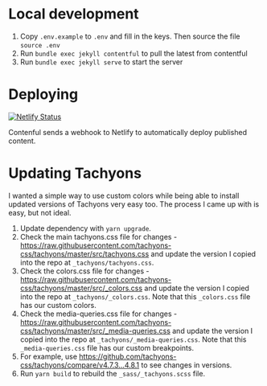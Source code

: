 # Local development
1. Copy `.env.example` to `.env` and fill in the keys. Then source the file `source .env`
1. Run `bundle exec jekyll contentful` to pull the latest from contentful
1. Run `bundle exec jekyll serve` to start the server

# Deploying

[![Netlify Status](https://api.netlify.com/api/v1/badges/1426b1be-1255-410c-9af3-683973bf9eea/deploy-status)](https://app.netlify.com/sites/meltsalem/deploys)

Contenful sends a webhook to Netlify to automatically deploy published content.

# Updating Tachyons

I wanted a simple way to use custom colors while being able to install updated versions of Tachyons very easy too. The process I came up with is easy, but not ideal.

1. Update dependency with `yarn upgrade`.
1. Check the main tachyons.css file for changes - https://raw.githubusercontent.com/tachyons-css/tachyons/master/src/tachyons.css and update the version I copied into the repo at `_tachyons/tachyons.css`.
1. Check the colors.css file for changes - https://raw.githubusercontent.com/tachyons-css/tachyons/master/src/_colors.css and update the version I copied into the repo at `_tachyons/_colors.css`. Note that this `_colors.css` file has our custom colors.
1. Check the media-queries.css file for changes - https://raw.githubusercontent.com/tachyons-css/tachyons/master/src/_media-queries.css and update the version I copied into the repo at `_tachyons/_media-queries.css`. Note that this `_media-queries.css` file has our custom breakpoints.
1. For example, use https://github.com/tachyons-css/tachyons/compare/v4.7.3...4.8.1 to see changes in versions.
1. Run `yarn build` to rebuild the `_sass/_tachyons.scss` file.
